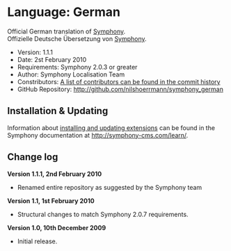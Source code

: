 # Language: German

Official German translation of [Symphony](http://www.symphony-cms.com).  
Offizielle Deutsche Übersetzung von [Symphony](http://www.symphony-cms.com).

- Version: 1.1.1
- Date: 2st February 2010
- Requirements: Symphony 2.0.3 or greater
- Author: Symphony Localisation Team
- Constributors: [A list of contributors can be found in the commit history](http://github.com/nilshoerrmann/symphony_german/commits/master)
- GitHub Repository: <http://github.com/nilshoerrmann/symphony_german>

## Installation & Updating

Information about [installing and updating extensions](http://symphony-cms.com/learn/tasks/view/install-an-extension/) can be found in the Symphony documentation at <http://symphony-cms.com/learn/>.

## Change log

**Version 1.1.1, 2nd February 2010**

- Renamed entire repository as suggested by the Symphony team 

**Version 1.1, 1st February 2010**

- Structural changes to match Symphony 2.0.7 requirements.

**Version 1.0, 10th December 2009**

- Initial release.